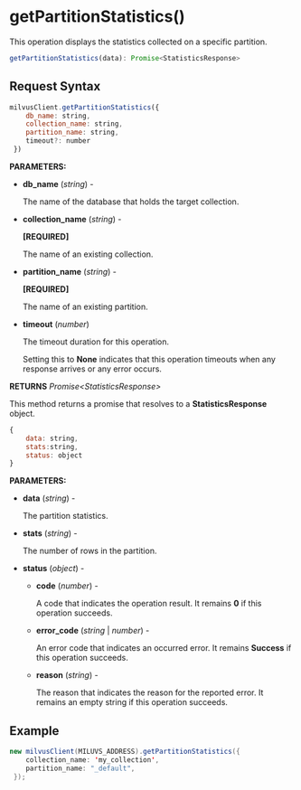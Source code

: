 # getPartitionStatistics()

This operation displays the statistics collected on a specific partition.

```javascript
getPartitionStatistics(data): Promise<StatisticsResponse>
```

## Request Syntax

```javascript
milvusClient.getPartitionStatistics({
    db_name: string,
    collection_name: string,
    partition_name: string,
    timeout?: number
 })
```

**PARAMETERS:**

- **db_name** (*string*) -

    The name of the database that holds the target collection.

- **collection_name** (*string*) -

    **[REQUIRED]**

    The name of an existing collection.

- **partition_name** (*string*) -

    **[REQUIRED]**

    The name of an existing partition.

- **timeout** (*number*)  

    The timeout duration for this operation. 

    Setting this to **None** indicates that this operation timeouts when any response arrives or any error occurs.

**RETURNS** *Promise\<StatisticsResponse>*

This method returns a promise that resolves to a **StatisticsResponse** object.

```javascript
{
    data: string,
    stats:string,
    status: object
}
```

**PARAMETERS:**

- **data** (*string*) -

    The partition statistics.

- **stats** (*string*) -

    The number of rows in the partition.

- **status** (*object*) -

    - **code** (*number*) -

        A code that indicates the operation result. It remains **0** if this operation succeeds.

    - **error_code** (*string* | *number*) -

        An error code that indicates an occurred error. It remains **Success** if this operation succeeds. 

    - **reason** (*string*) - 

        The reason that indicates the reason for the reported error. It remains an empty string if this operation succeeds.

## Example

```java
new milvusClient(MILUVS_ADDRESS).getPartitionStatistics({
    collection_name: 'my_collection',
    partition_name: "_default",
 });
```

